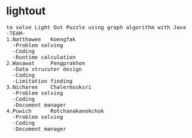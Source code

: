# lightout
<pre>
to solve Light Out Puzzle using graph algorithm with Java
-TEAM- 
1.Natthawee   Koengfak            
  -Problem solving
  -Coding
  -Runtime calculation
2.Wasawat     Pengprakhon
  -Data strucuter design
  -Coding
  -Limitation finding
3.Nicharee    Chalermsuksri
  -Problem solving
  -Coding
  -Document manager
4.Puwich      Rotchanakanokchok 
  -Problem solving
  -Coding
  -Document manager
</pre>
